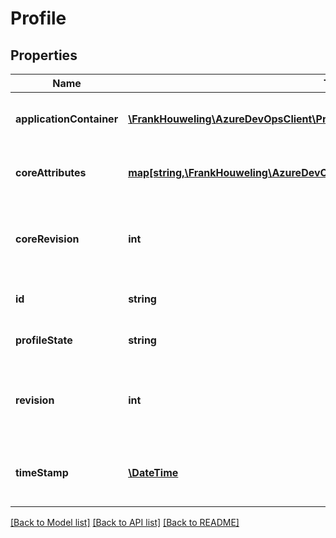 # Profile

## Properties
Name | Type | Description | Notes
------------ | ------------- | ------------- | -------------
**applicationContainer** | [**\FrankHouweling\AzureDevOpsClient\Profile\Model\AttributesContainer**](AttributesContainer.md) | The attributes of this profile. | [optional] 
**coreAttributes** | [**map[string,\FrankHouweling\AzureDevOpsClient\Profile\Model\CoreProfileAttribute]**](CoreProfileAttribute.md) | The core attributes of this profile. | [optional] 
**coreRevision** | **int** | The maximum revision number of any attribute. | [optional] 
**id** | **string** | The unique identifier of the profile. | [optional] 
**profileState** | **string** | The current state of the profile. | [optional] 
**revision** | **int** | The maximum revision number of any attribute. | [optional] 
**timeStamp** | [**\DateTime**](\DateTime.md) | The time at which this profile was last changed. | [optional] 

[[Back to Model list]](../README.md#documentation-for-models) [[Back to API list]](../README.md#documentation-for-api-endpoints) [[Back to README]](../README.md)


